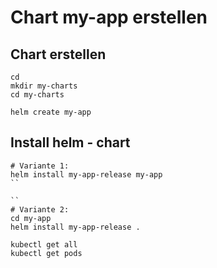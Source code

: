 # Chart my-app erstellen 

## Chart erstellen 

```
cd 
mkdir my-charts
cd my-charts
```

```
helm create my-app
``` 

## Install helm - chart 

```
# Variante 1:
helm install my-app-release my-app
``

``
# Variante 2:
cd my-app
helm install my-app-release .
```

```
kubectl get all
kubectl get pods 
```
